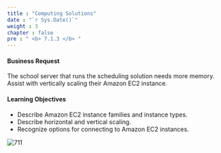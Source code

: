 ```yaml
---
title : "Computing Solutions"
date : "`r Sys.Date()`"
weight : 3
chapter : false
pre : " <b> 7.1.3 </b> "
---
```

#### Business Request
The school server that runs the scheduling solution needs more memory. Assist with vertically scaling their Amazon EC2 instance.

#### Learning Objectives
- Describe Amazon EC2 instance families and instance types.
- Describe horizontal and vertical scaling.
- Recognize options for connecting to Amazon EC2 instances.

![711](/thedevops/images/7-projects/7.1-cquest/3.png?featherlight=false&width=90pc)